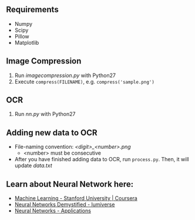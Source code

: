 ## Requirements
- Numpy
- Scipy
- Pillow
- Matplotlib

## Image Compression
1. Run *imagecompression.py* with Python27
2. Execute `compress(FILENAME)`, e.g. `compress('sample.png')`

## OCR
1. Run *nn.py* with Python27

## Adding new data to OCR
* File-naming convention: *&lt;digit&gt;_&lt;number&gt;.png*
  * &lt;number&gt; must be consecutive
* After you have finished adding data to OCR, run `process.py`. Then, it will update _data.txt_

## Learn about Neural Network here:
* [Machine Learning - Stanford University | Coursera](https://www.coursera.org/learn/machine-learning)
* [Neural Networks Demystified - lumiverse](http://lumiverse.io/series/neural-networks-demystified)
* [Neural Networks - Applications](https://cs.stanford.edu/people/eroberts/courses/soco/projects/2000-01/neural-networks/Applications/index.html)
